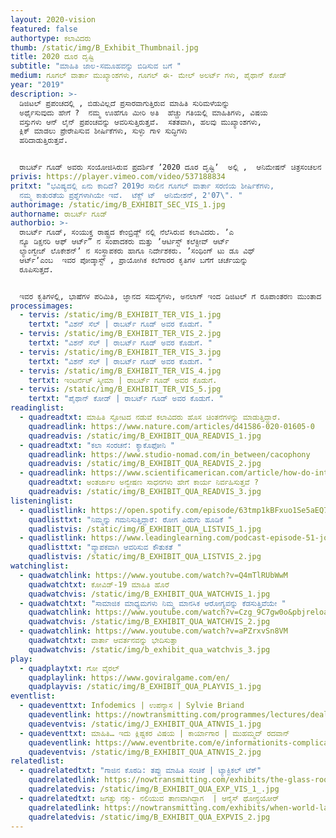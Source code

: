 ```yaml
---
layout: 2020-vision
featured: false
authortype: ಕಲಾವಿದರು
thumb: /static/img/B_Exhibit_Thumbnail.jpg
title: 2020 ದೂರ ದೃಷ್ಟಿ
subtitle: "ಮಾಹಿತಿ ಜಾಲ-ಸಮೂಹವನ್ನು ಬಿಡಿಸುವ ಬಗೆ "
medium: ಗೂಗಲ್‌ ವಾರ್ತಾ ಮುಖ್ಯಾಂಶಗಳು, ಗೂಗಲ್‌ ಈ- ಮೇಲ್‌ ಅಲರ್ಟ್‌ ಗಳು, ಪೈಥಾನ್‌ ಕೋಡ್‌
year: "2019"
description: >-
  ಡಿಜಿಟಲ್‌ ಪ್ರಪಂಚದಲ್ಲಿ , ಬಿಡುವಿಲ್ಲದೆ ಪ್ರಸಾರವಾಗುತ್ತಿರುವ ಮಾಹಿತಿ ಸುರಿಮಳೆಯನ್ನು
  ಅರ್ಥೈಸುವುದು ಹೇಗೆ ?  ನಮ್ಮ ಊಹೆಗೂ ಮೀರಿ ಅತಿ  ಹೆಚ್ಚು ಗತಿಯಲ್ಲಿ ಮಾಹಿತಿಗಳು, ವಿಷಯ
  ವಸ್ತುಗಳು ಆನ್‌ ಲೈನ್‌ ಪ್ರಪಂಚವನ್ನು ಆವರಿಸುತ್ತಿರುತ್ತವೆ.  ಸತತವಾಗಿ, ಹಲವು ಮುಖ್ಯಾಂಶಗಳು,
  ಕ್ಲಿಕ್‌ ಮಾಡಲು ಪ್ರೇರೇಪಿಸುವ ಶೀರ್ಷಿಕೆಗಳು, ಸುಳ್ಳು ಗಾಳಿ ಸುದ್ಧಿಗಳು
  ಹರಿದಾಡುತ್ತಿರುತ್ತವೆ. 


  ರಾಬರ್ಟ್‌ ಗೂಡ್‌ ಅವರು ಸಂಯೋಜಿಸಿರುವ ಪ್ರದರ್ಶಿಕೆ ʼ2020 ದೂರ ದೃಷ್ಟಿʼ  ಅಲ್ಲಿ ,  ಆನಿಮೇಷನ್‌ ಚಿತ್ರಸಂಚಲನ ರೂಪದಲ್ಲಿ ಮುಖ್ಯಾಂಶಗಳು ಪರದೆಯ ಮೇಲೆ ಪ್ರಕಟಗೊಳ್ಳುತ್ತವೆ.  ಅವುಗಳಲ್ಲಿ ಅಡಗಿರುವ ಮಾಹಿತಿಯಿಂದ ನಮ್ಮಲಿ ಹಲವಾರು ಕುತೂಹಲಕಾರಿ ಪ್ರಶ್ನೆಗಳು ಉದ್ಭವಿಸುತ್ತವೆ.  ಪೆಟ್ರಿ ಡಿಶ್‌ ಅಲ್ಲಿ ವೈರಾಣುಗಳು ಬೆಳೆಯುವಂತೆ, ಪರದೆಯ ಮೇಲೆ ಈ ಚಿತ್ರ ಸಂಚಲನಗಳು ಮೂಡಿ ಮರೆಯಾಗುತ್ತವೆ.
privis: https://player.vimeo.com/video/537188834
pritxt: "ಭವಿಷ್ಯದಲ್ಲಿ ಏನು ಕಾದಿದೆ? 2019ರ ಸಾಲಿನ ಗೂಗಲ್‌ ವಾರ್ತಾ ಸರಣಿಯ ಶೀರ್ಷಿಕೆಗಳು,
  ನಮ್ಮ ಕಾತುರತೆಯ ಪ್ರಶ್ನೆಗಳಾಗಿಯೇ ಇವೆ.  ಟೆಕ್ಸ್ ಟ್‌  ಆನಿಮೇಶನ್‌, 2'07\". "
authorimage: /static/img/B_EXHIBIT_SEC_VIS_1.jpg
authorname: ರಾಬರ್ಟ್‌ ಗೂಡ್‌
authorbio: >-
  ರಾಬರ್ಟ್‌ ಗೂಡ್‌, ಸಂಯುಕ್ತ ರಾಷ್ಟ್ರದ ಕೇಂಬ್ರಿಡ್ಜ್‌ ನಲ್ಲಿ ನೆಲೆಸಿರುವ ಕಲಾವಿದರು. ʼಎ
  ನ್ಯೂ ಡಿಕ್ಷನರಿ ಆಫ್‌ ಆರ್ಟ್”‌ ನ ಸಂಪಾದಕರು ಮತ್ತು ʼಆರ್ಟಿಸ್ಟ್‌ ಕಲೆಕ್ಟೀವ್‌ ಆರ್ಟ್‌
  ಲ್ಯಾಂಗ್ವೇಜ್‌ ಲೊಕೇಶನ್‌ʼ ನ ಸಂಸ್ಥಾಪಕರು ಹಾಗೂ ನಿರ್ದೇಶಕರು. ʼಸಂಥಿಂಗ್‌ ಟು ಡೂ ವಿಥ್‌
  ಆರ್ಟ್‌ʼಎಂಬ  ಇವರ ಪೋಡ್ಕಾಸ್ಟ್‌ , ಪ್ರಾಯೋಗಿಕ ಕಲೆಗಾರರ ಕೃತಿಗಳ ಬಗೆಗೆ ಚರ್ಚೆಯನ್ನು
  ರೂಪಿಸುತ್ತದೆ.  


  ಇವರ ಕೃತಿಗಳಲ್ಲಿ, ಭಾಷೆಗಳ ಪರಿಮಿತಿ, ಜ್ಞಾನದ ಸಮಸ್ಯೆಗಳು, ಅನಲಾಗ್‌ ಇಂದ ಡಿಜಿಟಲ್‌ ಗೆ ರೂಪಾಂತರಣ ಮುಂತಾದ ವಿಷಯಗಳು  ಆಗಾಗ ಪುನರಾವರ್ತನೆಗೊಳ್ಳುತ್ತವೆ.
processimages:
  - tervis: /static/img/B_EXHIBIT_TER_VIS_1.jpg
    tertxt: "ವಿಶನ್‌ ಸೆಲ್‌ | ರಾಬರ್ಟ್‌ ಗೂಡ್‌ ಅವರ ಕೊಡುಗೆ. "
  - tervis: /static/img/B_EXHIBIT_TER_VIS_2.jpg
    tertxt: "ವಿಶನ್‌ ಸೆಲ್‌ | ರಾಬರ್ಟ್‌ ಗೂಡ್‌ ಅವರ ಕೊಡುಗೆ. "
  - tervis: /static/img/B_EXHIBIT_TER_VIS_3.jpg
    tertxt: "ವಿಶನ್‌ ಸೆಲ್‌ | ರಾಬರ್ಟ್‌ ಗೂಡ್‌ ಅವರ ಕೊಡುಗೆ. "
  - tervis: /static/img/B_EXHIBIT_TER_VIS_4.jpg
    tertxt: ಇಂಟರ್ನೆಟ್‌ ಸ್ಕೀಮಾ | ರಾಬರ್ಟ್‌ ಗೂಡ್‌ ಅವರ ಕೊಡುಗೆ.
  - tervis: /static/img/B_EXHIBIT_TER_VIS_5.jpg
    tertxt: "ಪೈಥಾನ್‌ ಕೋಡ್‌ | ರಾಬರ್ಟ್‌ ಗೂಡ್‌ ಅವರ ಕೊಡುಗೆ. "
readinglist:
  - quadreadtxt: ಮಾಹಿತಿ ಸ್ಫೋಟದ ನಡುವೆ ಕಲಾವಿದರು ಹೊಸ ಚಿಂತನೆಗಳನ್ನು ಮಾಡುತ್ತಿದ್ದಾರೆ.
    quadreadlink: https://www.nature.com/articles/d41586-020-01605-0
    quadreadvis: /static/img/B_EXHIBIT_QUA_READVIS_1.jpg
  - quadreadtxt: "ಕಲಾ ಸಂರಚನೆ: ಕ್ಯಾಕೊಫೋನಿ "
    quadreadlink: https://www.studio-nomad.com/in_between/cacophony
    quadreadvis: /static/img/B_EXHIBIT_QUA_READVIS_2.jpg
  - quadreadlink: https://www.scientificamerican.com/article/how-do-internet-search-en/
    quadreadtxt: ಅಂತರ್ಜಾಲ ಅನ್ವೇಷಣ ಸಾಧನಗಳು ಹೇಗೆ ಕಾರ್ಯ ನಿರ್ವಹಿಸುತ್ತವೆ ?
    quadreadvis: /static/img/B_EXHIBIT_QUA_READVIS_3.jpg
listeninglist:
  - quadlistlink: https://open.spotify.com/episode/63tmp1kBFxuo1Se5aEQ7hn
    quadlisttxt: "ನಿಮ್ಮನ್ನು ಗಮನಿಸುತ್ತಿದ್ದಾರೆ: ರೋಗ ಪಿಡುಗು ಹೂಡಿಕೆ "
    quadlistvis: /static/img/B_EXHIBIT_QUA_LISTVIS_1.jpg
  - quadlistlink: https://www.leadinglearning.com/podcast-episode-51-jonah-berger/
    quadlisttxt: "ವ್ಯಾಪಕವಾಗಿ ಆವರಿಸುವ ಕೌತುಕತೆ "
    quadlistvis: /static/img/B_EXHIBIT_QUA_LISTVIS_2.jpg
watchinglist:
  - quadwatchlink: https://www.youtube.com/watch?v=Q4mTlRUbWwM
    quadwatchtxt: ಕೋವಿಡ್-19‌ ಮಾಹಿತಿ ಹೊರೆ
    quadwatchvis: /static/img/B_EXHIBIT_QUA_WATCHVIS_1.jpg
  - quadwatchtxt: "ಸಾಮಾಜಿಕ ಮಾಧ್ಯಮಗಳು ನಿಮ್ಮ ಮಾನಸಿಕ ಆರೋಗ್ಯವನ್ನು ಕೆಡಸುತ್ತಿವೆಯೇ "
    quadwatchlink: https://www.youtube.com/watch?v=Czg_9C7gw0o&pbjreload=101
    quadwatchvis: /static/img/B_EXHIBIT_QUA_WATCHVIS_2.jpg
  - quadwatchlink: https://www.youtube.com/watch?v=aPZrxvSn8VM
    quadwatchtxt: ವಾರ್ತಾ ಆವರ್ತನವನ್ನು ಭೇದಿಸುತ್ತಾ
    quadwatchvis: /static/img/b_exhibit_qua_watchvis_3.jpg
play:
  - quadplaytxt: ಗೋ ವೈರಲ್‌
    quadplaylink: https://www.goviralgame.com/en/
    quadplayvis: /static/img/B_EXHIBIT_QUA_PLAYVIS_1.jpg
eventlist:
  - quadeventtxt: Infodemics | ಉಪನ್ಯಾಸ | Sylvie Briand
    quadeventlink: https://nowtransmitting.com/programmes/lectures/dealing-with-the-infodemic/
    quadeventvis: /static/img/J_EXHIBIT_QUA_ATNVIS_1.jpg
  - quadeventtxt: ಮಾಹಿತಿ… ಇದು ಕ್ಲಿಷ್ಟಕರ ವಿಷಯ | ಕಾರ್ಯಾಗಾರ | ಮುಹಮ್ಮದ್‌ ರದವಾನ್‌
    quadeventlink: https://www.eventbrite.com/e/informationits-complicated-workshop-registration-145818873175
    quadeventvis: /static/img/B_EXHIBIT_QUA_ATNVIS_2.jpg
relatedlist:
  - quadrelatedtxt: "ಗಾಜಿನ ಕೊಠಡಿ: ತಪ್ಪು ಮಾಹಿತಿ ಸಂಚಿಕೆ | ಟ್ಯಾಕ್ಟಿಕಲ್‌ ಟೆಕ್"
    quadrelatedlink: https://nowtransmitting.com/exhibits/the-glass-room/
    quadrelatedvis: /static/img/B_EXHIBIT_QUA_EXP_VIS_1_.jpg
  - quadrelatedtxt: ಜಗತ್ತು ನಕ್ಕು- ನಲಿಯುವ ತಾಣವಾಗಿದ್ದಾಗ  | ಆನೈಸ್‌ ಥೋನ್ಧಯೋರ್
    quadrelatedlink: https://nowtransmitting.com/exhibits/when-world-laugh/
    quadrelatedvis: /static/img/B_EXHIBIT_QUA_EXPVIS_2.jpg
---
```

